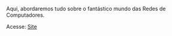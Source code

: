 Aqui, abordaremos tudo sobre o fantástico mundo das Redes de Computadores.

Acesse: <a href="(https://orodolfoso.github.io/projeto-rcbr/)">Site</a>
